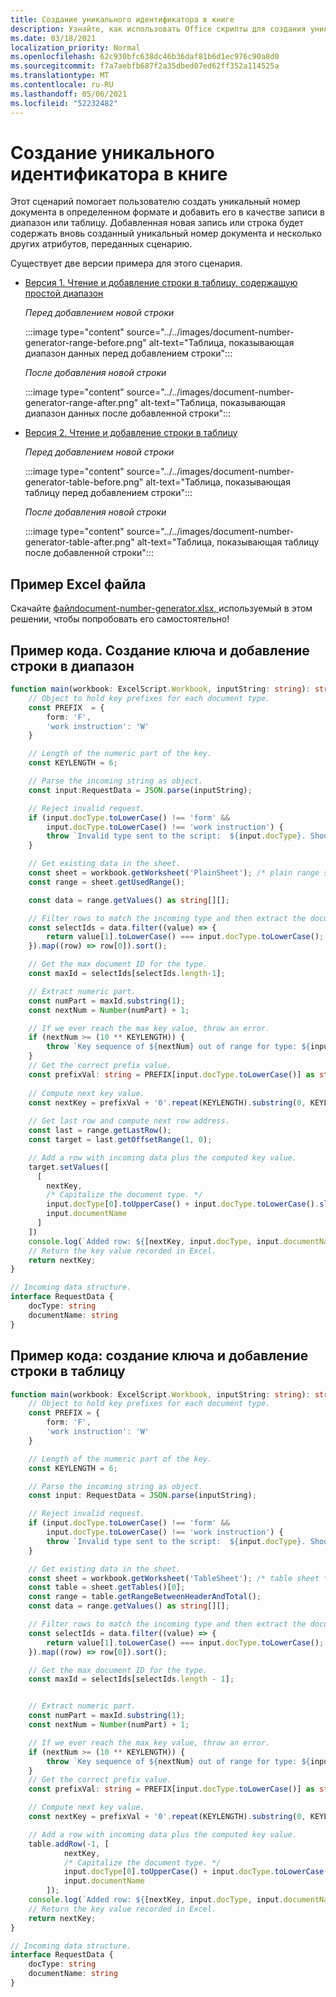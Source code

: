 ```yaml
---
title: Создание уникального идентификатора в книге
description: Узнайте, как использовать Office скрипты для создания уникального идентификатора и добавить строку в таблицу и диапазон.
ms.date: 03/18/2021
localization_priority: Normal
ms.openlocfilehash: 62c930bfc638dc46b36daf81b6d1ec976c90a8d0
ms.sourcegitcommit: f7a7aebfb687f2a35dbed07ed62ff352a114525a
ms.translationtype: MT
ms.contentlocale: ru-RU
ms.lasthandoff: 05/06/2021
ms.locfileid: "52232482"
---
```

# <a name="generate-a-unique-identifier-in-a-workbook"></a>Создание уникального идентификатора в книге

Этот сценарий помогает пользователю создать уникальный номер документа в определенном формате и добавить его в качестве записи в диапазон или таблицу. Добавленная новая запись или строка будет содержать вновь созданный уникальный номер документа и несколько других атрибутов, переданных сценарию.

Существует две версии примера для этого сценария.

* [Версия 1. Чтение и добавление строки в таблицу, содержащую простой диапазон](#sample-code-generate-key-and-add-row-to-range)

    _Перед добавлением новой строки_

    :::image type="content" source="../../images/document-number-generator-range-before.png" alt-text="Таблица, показывающая диапазон данных перед добавлением строки":::

    _После добавления новой строки_

    :::image type="content" source="../../images/document-number-generator-range-after.png" alt-text="Таблица, показывающая диапазон данных после добавленной строки":::

* [Версия 2. Чтение и добавление строки в таблицу](#sample-code-generate-key-and-add-row-to-table)

    _Перед добавлением новой строки_

    :::image type="content" source="../../images/document-number-generator-table-before.png" alt-text="Таблица, показывающая таблицу перед добавлением строки":::

    _После добавления новой строки_

    :::image type="content" source="../../images/document-number-generator-table-after.png" alt-text="Таблица, показывающая таблицу после добавленной строки":::

## <a name="sample-excel-file"></a>Пример Excel файла

Скачайте <a href="document-number-generator.xlsx"> файлdocument-number-generator.xlsx, </a> используемый в этом решении, чтобы попробовать его самостоятельно!

## <a name="sample-code-generate-key-and-add-row-to-range"></a>Пример кода. Создание ключа и добавление строки в диапазон

```TypeScript
function main(workbook: ExcelScript.Workbook, inputString: string): string {
    // Object to hold key prefixes for each document type.
    const PREFIX  = {
        form: 'F',
        'work instruction': 'W'
    }

    // Length of the numeric part of the key.
    const KEYLENGTH = 6;

    // Parse the incoming string as object.
    const input:RequestData = JSON.parse(inputString);

    // Reject invalid request.
    if (input.docType.toLowerCase() !== 'form' && 
        input.docType.toLowerCase() !== 'work instruction') {
        throw `Invalid type sent to the script:  ${input.docType}. Should be one of the following: ${Object.keys(PREFIX)}`
    }

    // Get existing data in the sheet.
    const sheet = workbook.getWorksheet('PlainSheet'); /* plain range sheet */
    const range = sheet.getUsedRange();

    const data = range.getValues() as string[][];

    // Filter rows to match the incoming type and then extract the document number column (index 0) and then sort it. 
    const selectIds = data.filter((value) => {
        return value[1].toLowerCase() === input.docType.toLowerCase();
    }).map((row) => row[0]).sort();

    // Get the max document ID for the type.
    const maxId = selectIds[selectIds.length-1];

    // Extract numeric part.
    const numPart = maxId.substring(1);
    const nextNum = Number(numPart) + 1;

    // If we ever reach the max key value, throw an error.
    if (nextNum >= (10 ** KEYLENGTH)) {
        throw `Key sequence of ${nextNum} out of range for type: ${input.docType}.`
    }
    // Get the correct prefix value.
    const prefixVal: string = PREFIX[input.docType.toLowerCase()] as string;
    
    // Compute next key value.
    const nextKey = prefixVal + '0'.repeat(KEYLENGTH).substring(0, KEYLENGTH - String(nextNum).length) + String(nextNum);
    
    // Get last row and compute next row address.
    const last = range.getLastRow();
    const target = last.getOffsetRange(1, 0);

    // Add a row with incoming data plus the computed key value.
    target.setValues([
      [
        nextKey, 
        /* Capitalize the document type. */
        input.docType[0].toUpperCase() + input.docType.toLowerCase().slice(1),
        input.documentName
      ]
    ])
    console.log(`Added row: ${[nextKey, input.docType, input.documentName]}`)
    // Return the key value recorded in Excel.
    return nextKey;
}

// Incoming data structure.
interface RequestData {
    docType: string
    documentName: string
}
```

## <a name="sample-code-generate-key-and-add-row-to-table"></a>Пример кода: создание ключа и добавление строки в таблицу

```TypeScript
function main(workbook: ExcelScript.Workbook, inputString: string): string {
    // Object to hold key prefixes for each document type.
    const PREFIX = {
        form: 'F',
        'work instruction': 'W'
    }

    // Length of the numeric part of the key.
    const KEYLENGTH = 6;

    // Parse the incoming string as object.
    const input: RequestData = JSON.parse(inputString);

    // Reject invalid request.
    if (input.docType.toLowerCase() !== 'form' &&
        input.docType.toLowerCase() !== 'work instruction') {
        throw `Invalid type sent to the script:  ${input.docType}. Should be one of the following: ${Object.keys(PREFIX)}`
    }

    // Get existing data in the sheet.
    const sheet = workbook.getWorksheet('TableSheet'); /* table sheet */
    const table = sheet.getTables()[0];
    const range = table.getRangeBetweenHeaderAndTotal();
    const data = range.getValues() as string[][];

    // Filter rows to match the incoming type and then extract the document number column (index 0) and then sort it.
    const selectIds = data.filter((value) => {
        return value[1].toLowerCase() === input.docType.toLowerCase();
    }).map((row) => row[0]).sort();

    // Get the max document ID for the type.
    const maxId = selectIds[selectIds.length - 1];


    // Extract numeric part.
    const numPart = maxId.substring(1);
    const nextNum = Number(numPart) + 1;

    // If we ever reach the max key value, throw an error.
    if (nextNum >= (10 ** KEYLENGTH)) {
        throw `Key sequence of ${nextNum} out of range for type: ${input.docType}.`
    }
    // Get the correct prefix value.
    const prefixVal: string = PREFIX[input.docType.toLowerCase()] as string;

    // Compute next key value.
    const nextKey = prefixVal + '0'.repeat(KEYLENGTH).substring(0, KEYLENGTH - String(nextNum).length) + String(nextNum);

    // Add a row with incoming data plus the computed key value.
    table.addRow(-1, [
            nextKey,
            /* Capitalize the document type. */
            input.docType[0].toUpperCase() + input.docType.toLowerCase().slice(1),
            input.documentName
        ]);
    console.log(`Added row: ${[nextKey, input.docType, input.documentName]}`)
    // Return the key value recorded in Excel.
    return nextKey;
}

// Incoming data structure.
interface RequestData {
    docType: string
    documentName: string
}
```
